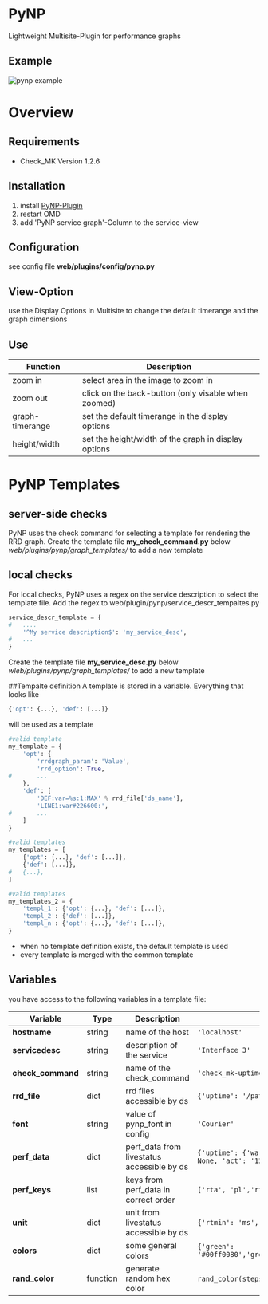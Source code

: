# PyNP
Lightweight Multisite-Plugin for performance graphs

## Example
![pynp example](https://cloud.githubusercontent.com/assets/1681330/8819262/fcd5afb2-304a-11e5-81bb-9581c32a1750.png)

# Overview

## Requirements
- Check_MK Version 1.2.6

## Installation

1. install [PyNP-Plugin](https://mathias-kettner.de/check_mk_exchange_download.php?HTML=&file=PyNP-0.8.mkp "Check_MK Exchange")
2. restart OMD
3. add 'PyNP service graph'-Column to the service-view

## Configuration
see config file **web/plugins/config/pynp.py**

## View-Option
use the Display Options in Multisite to change the default timerange and the graph dimensions

## Use

| Function        | Description                                          |
| ----------------| ---------------------------------------------------- |
| zoom in         | select area in the image to zoom in                  |
| zoom out        | click on the back-button (only visable when zoomed)  |
| graph-timerange | set the default timerange in the display options     |
| height/width    | set the height/width of the graph in display options |


# PyNP Templates
## server-side checks
PyNP uses the check command for selecting a template for rendering the RRD graph. 
Create the template file **my_check_command.py** below *web/plugins/pynp/graph_templates/* to add a new template

## local checks
For local checks, PyNP uses a regex on the service description to select the template file.
Add the regex to web/plugin/pynp/service_descr_tempaltes.py
```python
service_descr_template = {
#   ....
    '^My service description$': 'my_service_desc',
#   ...
}
```
Create the template file **my_service_desc.py** below *wleb/plugins/pynp/graph_templates/* to add a new template

##Tempalte definition
A template is stored in a variable.
Everything that looks like 
```python
{'opt': {...}, 'def': [...]}
```
will be used as a template
```python
#valid template
my_template = {
    'opt': {
        'rrdgraph_param': 'Value',
        'rrd_option': True,
#       ...
    },
    'def': [
        'DEF:var=%s:1:MAX' % rrd_file['ds_name'],
        'LINE1:var#226600:',
#       ...
    ]
}

#valid templates
my_templates = [
    {'opt': {...}, 'def': [...]},
    {'def': [...]},
#   {...},
]

#valid templates
my_templates_2 = {
    'templ_1': {'opt': {...}, 'def': [...]},
    'templ_2': {'def': [...]},
    'templ_n': {'opt': {...}, 'def': [...]},
}
```

- when no template definition exists, the default template is used
- every template is merged with the common template

## Variables
you have access to the following variables in a template file:

| Variable | Type | Description | Example |
|----------|------|-------------|---------|
| **hostname** | string | name of the host | `'localhost'` |
| **servicedesc** | string | description of the service | `'Interface 3'` |
| **check_command** | string | name of the check_command | `'check_mk-uptime'` |
| **rrd_file** | dict | rrd files accessible by ds | `{'uptime': '/path/to/rrds/localhost/UPTIME_uptime.rrd'}` |
| **font** | string | value of pynp_font in config | `'Courier'` |
| **perf_data** | dict | perf_data from livestatus accessible by ds | `{'uptime': {'warn': None, 'crit': None, 'max': None, 'min': None, 'act': '12019013'}}` |
| **perf_keys** | list | keys from perf_data in correct order | `['rta', 'pl','rtmax', 'rtmin']` |
| **unit** | dict | unit from livestatus accessible by ds | `{'rtmin': 'ms', 'rta': 'ms', 'rtmax': 'ms', 'pl': '%'}` |
| **colors** | dict | some general colors | `{'green': '#00ff0080','green_line':'#00ff00','oragen':'#ff990080',...}` |
| **rand_color** | function | generate random hex color | `rand_color(steps=8, index=None)` => `#7ffff00` |


